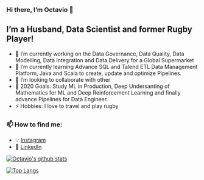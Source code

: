 ### Hi there, I’m Octavio 👋

## I’m a Husband, Data Scientist and former Rugby Player!
- 🔭 I’m currently working on the Data Governance, Data Quality, Data Modelling, Data Integration and Data Delivery for a Global Supermarket 
- 🌱 I’m currently learning Advance SQL and Talend ETL Data Management Platform, Java and Scala to create, update and optimize Pipelines.
- 👯 I’m looking to collaborate with other
- 🥅 2020 Goals: Study ML in Production, Deep Undersanting of Mathematics for ML and Deep Reinforcement Learning and finally advance Pipelines for Data Engineer.
- ⚡ Hobbies: I love to travel and play rugby

### 📫 How to find me:

  - :bulb: [Instagram](https://www.instagram.com/octadelsueldo/)
  - :office: [LinkedIn](https://www.linkedin.com/in/octaviodelsueldo)

[![Octavio's github stats](https://github-readme-stats.vercel.app/api?username=octadelsueldo&count_private=true&show_icons=true&theme=default&hide_rank=false)](https://github.com/anuraghazra/github-readme-stats)

[![Top Langs](https://github-readme-stats.vercel.app/api/top-langs/?username=octadelsueldo)](https://github.com/anuraghazra/github-readme-stats)

